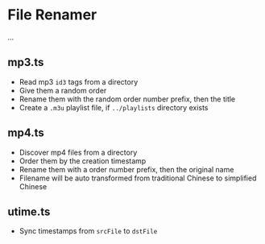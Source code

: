 # File Renamer

...

## mp3.ts

- Read mp3 `id3` tags from a directory
- Give them a random order
- Rename them with the random order number prefix, then the title
- Create a `.m3u` playlist file, if `../playlists` directory exists

## mp4.ts

- Discover mp4 files from a directory
- Order them by the creation timestamp
- Rename them with a order number prefix, then the original name
- Filename will be auto transformed from traditional Chinese to simplified Chinese

## utime.ts

- Sync timestamps from `srcFile` to `dstFile`

